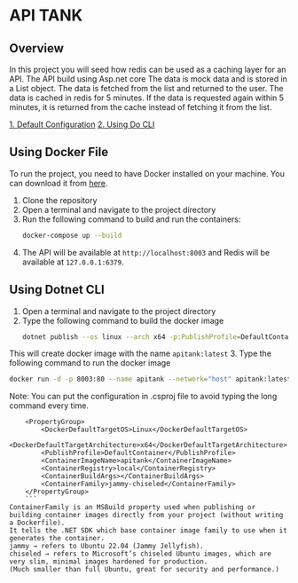 ﻿# API TANK

## Overview
In this project you will seed how redis can be used as a caching layer for an API. The API build using Asp.net core
The data is mock data and is stored in a List<T> object. The data is fetched from the list and returned to the user. 
The data is cached in redis for 5 minutes. If the data is requested again within 5 minutes, it is returned from the cache instead of fetching it from the list.

[1. Default Configuration](#using_docker_file)
[2. Using Do CLI](#using_do_cli)

## Using Docker File
To run the project, you need to have Docker installed on your machine. You can download it from [here](https://www.docker.com/products/docker-desktop).
1. Clone the repository
2. Open a terminal and navigate to the project directory
3. Run the following command to build and run the containers:
   ```bash
   docker-compose up --build
   ```
4. The API will be available at `http://localhost:8003` and Redis will be available at `127.0.0.1:6379`.

## Using Dotnet CLI
1. Open a terminal and navigate to the project directory
2. Type the following command to build the docker image
   ```bash
   dotnet publish --os linux --arch x64 -p:PublishProfile=DefaultContainer -c Release
   ```
This will create docker image with the name `apitank:latest`
3. Type the following command to run the docker image
   ```bash
   docker run -d -p 8003:80 --name apitank --network="host" apitank:latest
   ```
Note: You can put the configuration in .csproj file to avoid typing the long command every time.
```
    <PropertyGroup>
        <DockerDefaultTargetOS>Linux</DockerDefaultTargetOS>
        <DockerDefaultTargetArchitecture>x64</DockerDefaultTargetArchitecture>
        <PublishProfile>DefaultContainer</PublishProfile>
        <ContainerImageName>apitank</ContainerImageName>
        <ContainerRegistry>local</ContainerRegistry>
        <ContainerBuildArgs></ContainerBuildArgs>
        <ContainerFamily>jammy-chiseled</ContainerFamily>
    </PropertyGroup>
    ```
ContainerFamily is an MSBuild property used when publishing or building container images directly from your project (without writing a Dockerfile).
It tells the .NET SDK which base container image family to use when it generates the container.
jammy → refers to Ubuntu 22.04 (Jammy Jellyfish).
chiseled → refers to Microsoft’s chiseled Ubuntu images, which are very slim, minimal images hardened for production.
(Much smaller than full Ubuntu, great for security and performance.)
